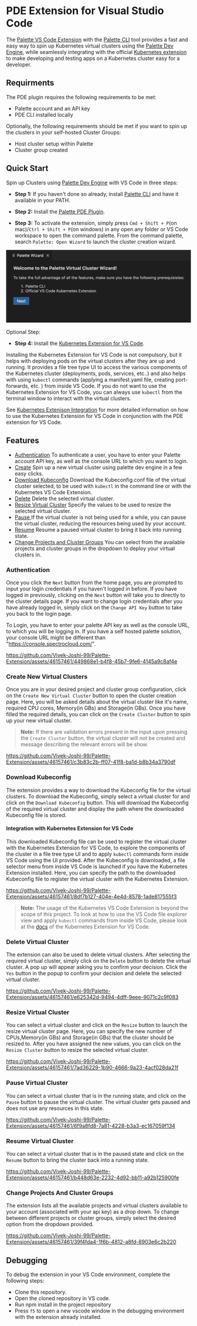 

# PDE Extension for Visual Studio Code

The [Palette VS Code Extension](https://marketplace.visualstudio.com/items?itemName=SpectroCloud.extension-palette) with the [Palette CLI](https://docs.spectrocloud.com/palette-cli/) tool provides a fast and easy way to  spin up Kubernetes virtual clusters using the [Palette Dev Engine](https://docs.spectrocloud.com/devx/), while  seamlessly integrating with the official [Kubernetes extension](https://marketplace.visualstudio.com/items?itemName=ms-kubernetes-tools.vscode-kubernetes-tools) to make developing and testing apps on a Kubernetes cluster easy for a developer. 

## Requirments
The PDE plugin requires the following requirements to be met:
- Palette account and an API key
- PDE CLI installed locally

Optionally, the following requirements should be met if you want to spin up the clusters in your self-hosted Cluster Groups:
- Host cluster setup within Palette
- Cluster group created

## Quick Start

Spin up Clusters using [Palette Dev Engine](https://docs.spectrocloud.com/devx/) with VS Code in three steps:

- **Step 1:** If you haven't done so already, install [Palette CLI](https://docs.spectrocloud.com/palette-cli/) and have it available in your PATH.

- **Step 2:** Install the [Palette PDE Plugin](https://marketplace.visualstudio.com/items?itemName=SpectroCloud.extension-palette).

- **Step 3:** To activate the extension, simply press `Cmd + Shift + P`(on mac)/`Ctrl + Shift + P`(on windows) in any open any folder or VS Code workspace to open the command palette. From the command palette, search `Palette: Open Wizard` to launch the cluster creation wizard.

![](docs/landingPage.png)

Optional Step:

- **Step 4:** Install the [Kubernetes Extension for VS Code](https://marketplace.visualstudio.com/items?itemName=HashiCorp.terraform).

Installing the Kubernetes Extension for VS Code is not compulsory, but it helps with deploying pods on the virtual clusters after they are up and running. It provides a file tree type UI to access the various components of the Kubernetes cluster (deployments, pods, services, etc..) and also helps with using `kubectl` commands (applying a manifest.yaml file, creating port-forwards, etc. ) from inside VS Code. If you do not want to use the Kubernetes Extension for VS Code, you can always use `kubectl` from the terminal window to interact with the virtual clusters.

See [Kubernetes Extenison Integration](#integration-with-kubernetes-extension-for-vs-code) for more detailed information on how to use the Kubernetes Extension for VS Code in conjunction with the PDE extension for VS Code.

## Features
- [Authentication](#authentication) To authenticate a user, you have to enter your Palette account API key, as well as the console URL to which you want to login. 
- [Create](#create-new-virtual-clusters) Spin up a new virtual cluster using palette dev engine in a few easy clicks.
- [Download Kubeconfig](#download-kubeconfig) Download the Kubeconfig.conf file of the virtual cluster selected, to be used with `kubectl` in the command line or with the Kubernetes VS Code Extension.
- [Delete](#delete-virtual-cluster) Delete the selected virtual cluster.
- [Resize Virtual Cluster](#resize-virtual-cluster) Specify the values to be used to resize the selected virtual cluster.
- [Pause ](#pause-virtual-cluster) If the virtual cluster is not being used for a while, you can pause the virtual cluster, reducing the resources being used by your account. 
- [Resume](#resume-virtual-cluster) Resume a paused virtual cluster to bring it back into running state.
- [Change Projects and Cluster Groups](#change-projects-and-cluster-groups) You can select from the available projects and cluster groups in the dropdown to deploy your virtual clusters in.

### Authentication
Once you click the `Next` button from the home page, you are prompted to input your login credentials if you haven't logged in before. If you have logged in previously, clicking  on the `Next` button will take you to directly to the cluster details page. If you want to change login credentials after you have already logged in, simply click on the `Change API Key` button to take you back to the login page.

To Login, you have to enter your palette API key as well as the console URL, to which you will be logging in. If you have a self hosted palette solution, your console URL might be different than "https://console.spectrocloud.com/".

https://github.com/Vivek-Joshi-99/Palette-Extension/assets/46157461/449868e1-b4f8-45b7-9fe6-4145a9c8af4e

### Create New Virtual Clusters

Once you are in your desired project and cluster group configuration, click on the `Create New Virtual Cluster` button to open the cluster creation page. Here, you will be asked details about the virtual cluster like it's name, required CPU cores, Memory(in GBs) and Storage(in GBs). Once you have filled the required details, you can click on the `Create Cluster` button to spin up your new virtual cluster.

> **Note:** If there are validation errors present in the input upon pressing the `Create Cluster` button, the virtual cluster will not be created and message describing the relevant errors will be show.

https://github.com/Vivek-Joshi-99/Palette-Extension/assets/46157461/c3b83c2b-ff07-41f8-ba1d-b8b34a3790df

### Download Kubeconfig

The extension provides a way to download the Kubeconfig file for the virtual clusters. 
To download the Kubeconfig, simply select a virtual cluster for and click  on the `Download Kubeconfig` button. This will download the Kubeconfig of the required virtual cluster and display the path where the downloaded Kubeconfig file is stored.

#### Integration with Kubernetes Extension for VS Code
This downloaded Kubeconfig file can be used to register the virtual cluster with the Kubernetes Extension for VS Code, to explore the components of the cluster in a file tree type UI and to apply `kubectl` commands form inside VS Code using the UI provided.
After the Kubeconfig is downloaded, a file selector menu from inside VS Code is launched if you have the Kubernetes Extension installed. Here, you can specify the path to the downloaded Kubeconfig file to register the virtual cluster with the Kubernetes Extension.

https://github.com/Vivek-Joshi-99/Palette-Extension/assets/46157461/8df7b127-404e-4e4d-8578-1ade817555f3

> **Note:** The usage of the Kubernetes VS Code Extension is beyond the scope of this project. To look at how to use the VS Code file explorer view and apply `kubectl` commands from inside VS Code, please look at the [docs](https://code.visualstudio.com/docs/azure/kubernetes) of the Kubernetes Extension for VS Code.


### Delete Virtual Cluster

The extension can also be used to delete virtual clusters. After selecting the required virtual cluster, simply click on the `Delete` button to delete the virtual cluster. A pop up will appear asking you to confirm your decision. Click the `Yes` button in the popup to confirm your decision and delete the selected virtual cluster.

https://github.com/Vivek-Joshi-99/Palette-Extension/assets/46157461/e625342d-9494-4dff-9eee-9071c2c9f083

### Resize Virtual Cluster

You can select a virtual cluster and click on the `Resize` button to launch the resize virtual cluster page. Here, you can specify the new number of CPUs,Memory(in GBs) and Storage(in GBs) that the cluster should be resized to. After you have assigned the new values, you can click on the `Resize Cluster` button to resize the selected virtual cluster.

https://github.com/Vivek-Joshi-99/Palette-Extension/assets/46157461/7ad36229-1b90-4666-9a23-4acf028da21f

### Pause Virtual Cluster

You can select a virtual cluster that is in the running state, and click on the `Pause` button to pause the virtual cluster. The virtual cluster gets paused and does not use any resources in this state.

https://github.com/Vivek-Joshi-99/Palette-Extension/assets/46157461/6f9a8fd8-7a81-4228-b3a3-ec167059f134

### Resume Virtual Cluster

You can select a virtual cluster that is in the paused state and click on the `Resume` button to bring the cluster back into a running state.

https://github.com/Vivek-Joshi-99/Palette-Extension/assets/46157461/b448d63e-2232-4d92-bb11-a92b125900fe

### Change Projects And Cluster Groups
The extension lists all the available projects and virtual clusters available to your account (associated with your api key) as a drop down. To change between different projects or cluster groups, simply select the desired option from the dropdown provided.

https://github.com/Vivek-Joshi-99/Palette-Extension/assets/46157461/39f4fda4-1f6b-4812-a8fd-8903e6c2b220

## Debugging
To debug the extension in your VS Code environment, complete the following steps:
* Clone this repository.
* Open the cloned repository in VS code.
* Run npm install in the project repository
* Press `f5` to open a new vscode window in the debugging environment with the extension already installed.
